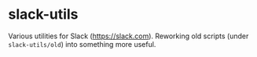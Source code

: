 # slack-utils

Various utilities for Slack (https://slack.com). 
Reworking old scripts (under `slack-utils/old`) into something more useful.
